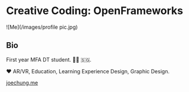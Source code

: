 # Creative Coding: OpenFrameworks #

![Me](/images/profile pic.jpg)

## Bio ##
First year MFA DT student. 🗽🧢 🇸🇬. 

❤️ AR/VR, Education, Learning Experience Design, Graphic Design. 

[joechung.me](joechung.me)
